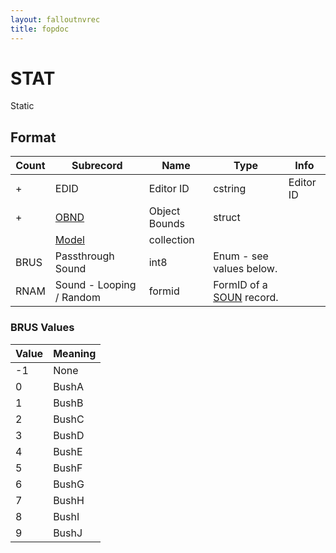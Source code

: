 ```yaml
---
layout: falloutnvrec
title: fopdoc
---
```

STAT
====

Static

## Format

Count | Subrecord | Name | Type | Info
------|-------|------|------|-----
+ | EDID | Editor ID | cstring | Editor ID
+ | [OBND](Subrecords/OBND.html) | Object Bounds | struct |
 | | [Model](Subrecords/Model.html) | collection |
 | BRUS | Passthrough Sound | int8 | Enum - see values below.
 | RNAM | Sound - Looping / Random | formid | FormID of a [SOUN](SOUN.html) record.

### BRUS Values

Value | Meaning
------|--------
-1 | None
0 | BushA
1 | BushB
2 | BushC
3 | BushD
4 | BushE
5 | BushF
6 | BushG
7 | BushH
8 | BushI
9 | BushJ
